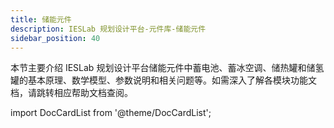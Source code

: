 ```yaml
---
title: 储能元件
description: IESLab 规划设计平台-元件库-储能元件
sidebar_position: 40
---
```



本节主要介绍 IESLab 规划设计平台储能元件中蓄电池、蓄冰空调、储热罐和储氢罐的基本原理、数学模型、参数说明和相关问题等。如需深入了解各模块功能文档，请跳转相应帮助文档查阅。


import DocCardList from '@theme/DocCardList';

<DocCardList />